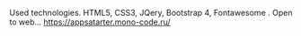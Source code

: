 Used technologies. HTML5, CSS3, JQery, Bootstrap 4, Fontawesome .
Open to web...
https://appsatarter.mono-code.ru/
